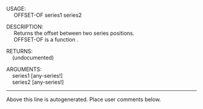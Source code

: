 USAGE:  
&nbsp;&nbsp;&nbsp;&nbsp;&nbsp;OFFSET-OF&nbsp;series1&nbsp;series2&nbsp;  
  
DESCRIPTION:  
&nbsp;&nbsp;&nbsp;&nbsp;&nbsp;Returns&nbsp;the&nbsp;offset&nbsp;between&nbsp;two&nbsp;series&nbsp;positions.  
&nbsp;&nbsp;&nbsp;&nbsp;&nbsp;OFFSET-OF&nbsp;is&nbsp;a&nbsp;function&nbsp;.  
  
RETURNS:  
&nbsp;&nbsp;&nbsp;&nbsp;(undocumented)  
  
ARGUMENTS:  
&nbsp;&nbsp;&nbsp;&nbsp;series1&nbsp;[any-series!]  
&nbsp;&nbsp;&nbsp;&nbsp;series2&nbsp;[any-series!]  
___
Above this line is autogenerated. Place user comments below.